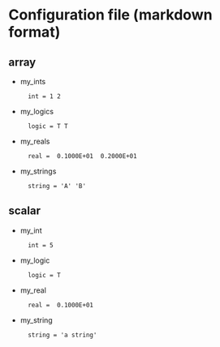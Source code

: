 # Configuration file (markdown format)

## array

* my_ints

        int = 1 2

* my_logics

        logic = T T

* my_reals

        real =  0.1000E+01  0.2000E+01

* my_strings

        string = 'A' 'B'

## scalar

* my_int

        int = 5

* my_logic

        logic = T

* my_real

        real =  0.1000E+01

* my_string

        string = 'a string'


